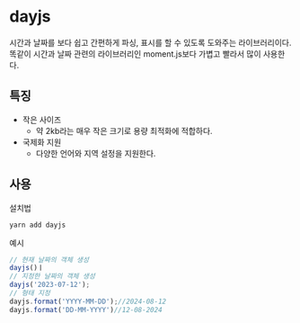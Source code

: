 # dayjs

시간과 날짜를 보다 쉽고 간편하게 파싱, 표시를 할 수 있도록 도와주는 라이브러리이다.  
똑같이 시간과 날짜 관련의 라이브러리인 moment.js보다 가볍고 빨라서 많이 사용한다.

## 특징

- 작은 사이즈
  - 약 2kb라는 매우 작은 크기로 용량 최적화에 적합하다.
- 국제화 지원
  - 다양한 언어와 지역 설정을 지원한다.

## 사용

설치법

```
yarn add dayjs
```

예시

```js
// 현재 날짜의 객체 생성
dayjs()ㅣ
// 지정한 날짜의 객체 생성
dayjs('2023-07-12');
// 형태 지정
dayjs.format('YYYY-MM-DD');//2024-08-12
dayjs.format('DD-MM-YYYY')//12-08-2024
```
